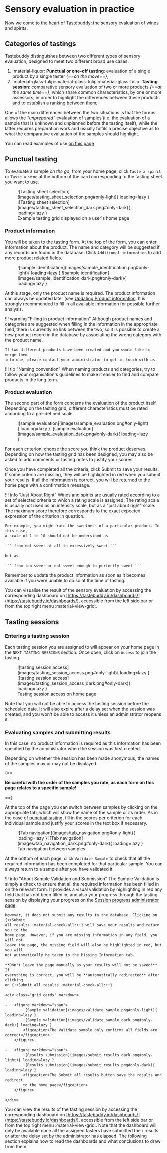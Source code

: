 # Sensory evaluation in practice
Now we come to the heart of Tastebuddy: the sensory evaluation of wines and
spirits.

## Categories of tastings
Tastebuddy distinguishes between two different types of sensory evaluation,
designed to meet two different broad use cases:

1. :material-liquor: **Punctual or one-off tasting**: evaluation of a single
   product by a single taster _{==on the move==}_;
2. :material-glass-tulip::material-glass-tulip::material-glass-tulip: **Tasting
   session**: comparative sensory evaluation of two or more products _{==at the
same time==}_, which share common characteristics, by one or more assessors, in
order to highlight the differences between these products and to establish a
ranking between them;

One of the main differences between the two situations is that the former allows
the _"unprepared"_ evaluation of samples (i.e. the evaluation of a sample that
is unknown and unplanned before the tasting itself), while the latter requires
preparation work and usually fulfils a precise objective as to what the
comparative evaluation of the samples should highlight.

You can read examples of use [on this page](../results/use-cases.md)
## Punctual tasting
To evaluate a sample _on the go_, from your home page, click `Taste a spirit` or
`Taste a wine` at the bottom of the card corresponding to the tasting sheet you
want to use.

<figure markdown="span">
    ![Tasting sheet selection](images/tasting_sheet_selection.png#only-light){ loading=lazy }
    ![Tasting sheet selection](images/tasting_sheet_selection_dark.png#only-dark){ loading=lazy }
    <figcaption>Example tasting grid displayed on a user's home page</figcaption>
</figure>

### Product information

You will be taken to the tasting form. At the top of the form, you can enter
information about the product. The name and category will be suggested if any
records are found in the database. Click `Additional information` to add
more product related fields. 

<figure markdown="span">
    ![sample identification](images/sample_identification.png#only-light){ loading=lazy }
    ![sample identification](images/sample_identification_dark.png#only-dark){ loading=lazy }
</figure>

At this stage, only the product name is required. The product information
can always be updated later (see [Updating Product information](../admin/products.md#updating-product-information).
It is strongly recommended to fill in all available information for
possible further analysis. 

!!! warning "Filling in product information"
    Although product names and categories are suggested when filling in the
    information in the appropriate field, there is currently no link between the
    two, so it is possible to create a new product record in the database
    by associating the wrong category with the product name.

    If two different products have been created and you would like to merge them
    into one, please contact your administrator to get in touch with us.

!!! tip "Naming convention"
    When naming products and categories, try to follow your organisation's
    guidelines to make it easier to find and compare products in the long term.

### Product evaluation

The second part of the form concerns the evaluation of the product itself.
Depending on the tasting grid, different characteristics must be rated according
to a pre-defined scale.

<figure markdown="span">
    ![sample evaluation](images/sample_evaluation.png#only-light){ loading=lazy }
    ![sample evaluation](images/sample_evaluation_dark.png#only-dark){ loading=lazy }
</figure>

For each criterion, choose the score you think the product deserves. Depending
on how the tasting grid has been designed, you may also be asked to add comments
or tasting notes to justify your scores.

Once you have completed all the criteria, click Submit to save your results. If
some criteria are missing, they will be highlighted in red when you submit your
results. If all the information is correct, you will be returned to the home
page with a confirmation message.

!!! info "Just About Right"
    Wines and spirits are usually rated according to a set of selected criteria to
    which a rating scale is assigned. The rating scale is usually not used as an
    intensity scale, but as a "just about right" scale. The maximum score therefore
    corresponds to the exact expected expression of the criterion in question.

    For example, you might rate the sweetness of a particular product. In this case,
    a scale of 1 to 10 should not be understood as

    ``` from not sweet at all to excessively sweet ```

    but as

    ``` from too sweet or not sweet enough to perfectly sweet ```

Remember to update the product information as soon as it becomes available
if you were unable to do so at the time of tasting.

You can visualise the result of the sensory evaluation by accessing the corresponding dashboard
on [https://tastebuddy.io/dashboards/](https://tastebuddy.io/dashboards/),
accessible from the left side bar or from the top right menu :material-view-grid:.

## Tasting sessions

### Entering a tasting session

Each tasting session you are assigned to will appear on your home page in
the `NEXT TASTING SESSIONS` section. Once open, click on `Access` to join the
tasting.

<figure markdown="span">
    ![tasting session access](images/tasting_session_access.png#only-light){ loading=lazy }
    ![tasting session access](images/tasting_session_access_dark.png#only-dark){ loading=lazy }
    <figcaption>Tasting session access on home page</figcaption>
</figure>

Note that you will not be able to access the tasting session before the
scheduled date. It will also expire after a delay set when the session was
created, and you won't be able to access it unless an administrator reopens it.

### Evaluating samples and submitting results

In this case, no product information is required as this information has been
specified by the administrator when the session was first created.

Depending on whether the session has been made anonymous, the names of the
samples may or may not be displayed.

{==

**Be careful with the order of the samples you rate, as each form on this page
relates to a specific sample!**

==}

At the top of the page you can switch between samples by clicking on the
appropriate tab, which will show the name of the sample or its order. As in the
case of [punctual tasting](#product-evaluation), fill in the scores per
criterion for each individual sample and justify your scores in the text box if
necessary.

<figure markdown="span">
    ![Tab navigation](images/tab_navigation.png#only-light){ loading=lazy }
    ![Tab navigation](images/tab_navigation_dark.png#only-dark){ loading=lazy }
    <figcaption>Tab navigation between samples</figcaption>
</figure>

At the bottom of each page, click `Validate Sample` to check that all the
required information has been completed for that particular sample. You can
always return to a sample after you have validated it.

!!! info "About Sample Validation and Submission"
    The Sample Validation is simply a check to ensure that all the required
    information has been filled in on the relevant form. It provides a visual
    validation by highlighting in red any field that has not been filled in, and
    also your progress through the tasting session by displaying your progress on
    the [Session progress administrator
    page](../admin/protocols.md#following-up-the-tasters-progress).

    However, it does not submit any results to the database. Clicking on {++Submit
    all results :material-check-all:++} will save your results and return you to the
    home page. However, if you are missing information in any field, you will not
    leave the page, the missing field will also be highlighted in red, but you will
    not automatically be taken to the Missing Information tab.

    **Don't leave the page manually as your results will not be saved!** If
    everything is correct, you will be **automatically redirected** after clicking
    on {++Submit all results :material-check-all:++}

    <div class="grid cards" markdown>

    -   <figure markdown="span">
            ![Sample validation](images/validate_sample.png#only-light){ loading=lazy }
            ![Sample validation](images/validate_sample_dark.png#only-dark){ loading=lazy }
            <figcaption>The Validate sample only confirms all fields are correct</figcaption>
        </figure>

    -   <figure markdown="span">
            ![Results submission](images/submit_results_dark.png#only-light){ loading=lazy }
            ![Results submission](images/submit_results.png#only-dark){ loading=lazy }
            <figcaption>The Submit all results button save the results and redirect
            to the home page</figcaption>
        </figure>

    </div>

You can view the results of the tasting session by accessing the corresponding dashboard
on [https://tastebuddy.io/dashboards/](https://tastebuddy.io/dashboards/),
accessible from the left side bar or from the top right menu :material-view-grid:.
Note that the dashboard will only be available once all the assigned tasters
have submitted their results or after the delay set by the administrator has
elapsed. The following section explains how to read the dashboards and what
conclusions to draw from them.
